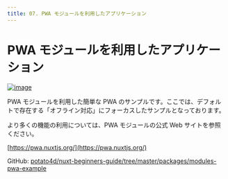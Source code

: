 ```yaml
---
title: 07. PWA モジュールを利用したアプリケーション
---
```


# PWA モジュールを利用したアプリケーション

[![image](https://i.imgur.com/ZVxfGNn.png)](https://i.imgur.com/ZVxfGNn.png)

PWA モジュールを利用した簡単な PWA のサンプルです。ここでは、デフォルトで存在する「オフライン対応」にフォーカスしたサンプルとなっております。

より多くの機能の利用については、PWA モジュールの公式 Web サイトを参照ください。

[https://pwa.nuxtjs.org/](https://pwa.nuxtjs.org/)


GitHub: [potato4d/nuxt-beginners-guide/tree/master/packages/modules-pwa-example](https://github.com/potato4d/nuxt-beginners-guide/tree/master/packages/modules-pwa-example)

